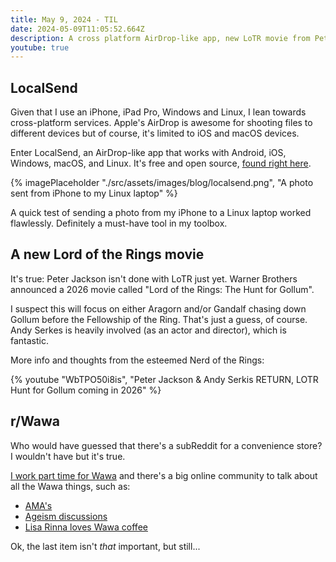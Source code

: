 ```yaml
---
title: May 9, 2024 - TIL
date: 2024-05-09T11:05:52.664Z
description: A cross platform AirDrop-like app, new LoTR movie from Peter Jackson, and a subReddit for where I work
youtube: true
---
```


## LocalSend

Given that I use an iPhone, iPad Pro, Windows and Linux, I lean towards cross-platform services. Apple's AirDrop is awesome for shooting files to different devices but of course, it's limited to iOS and macOS devices.

Enter LocalSend, an AirDrop-like app that works with Android, iOS, Windows, macOS, and Linux. It's free and open source, [found right here](https://localsend.org/).

{% imagePlaceholder "./src/assets/images/blog/localsend.png", "A photo sent from iPhone to my Linux laptop" %}

A quick test of sending a photo from my iPhone to a Linux laptop worked flawlessly. Definitely a must-have tool in my toolbox.

## A new Lord of the Rings movie

It's true: Peter Jackson isn't done with LoTR just yet. Warner Brothers announced a 2026 movie called "Lord of the Rings: The Hunt for Gollum".

I suspect this will focus on either Aragorn and/or Gandalf chasing down Gollum before the Fellowship of the Ring. That's just a guess, of course. Andy Serkes is heavily involved (as an actor and director), which is fantastic.

More info and thoughts from the esteemed Nerd of the Rings:

{% youtube "WbTPO50i8is", "Peter Jackson & Andy Serkis RETURN, LOTR Hunt for Gollum coming in 2026" %}

## r/Wawa

Who would have guessed that there's a subReddit for a convenience store? I wouldn't have but it's true. 

[I work part time for Wawa](https://myconscious.stream/blog/Working-at-Wawa/) and there's a big online community to talk about all the Wawa things, such as:

- [AMA's](https://www.reddit.com/r/Wawa/comments/1cmaqdn/i_work_at_wawa_ask_me_anything/)
- [Ageism discussions](https://www.reddit.com/r/Wawa/comments/1cn38dq/ageism/)
- [Lisa Rinna loves Wawa coffee](https://www.reddit.com/r/Wawa/comments/1chpr13/lisa_rinna_loves_wawa_coffee/) 

Ok, the last item isn't *that* important, but still...